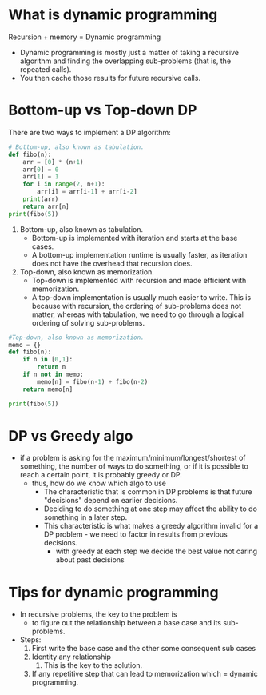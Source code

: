 # What is dynamic programming
Recursion + memory = Dynamic programming  
  * Dynamic programming is mostly just a matter of taking a recursive algorithm and finding the overlapping sub-problems (that is, the repeated calls).  
  * You then cache those results for future recursive calls.  

# Bottom-up vs Top-down DP  

There are two ways to implement a DP algorithm:  

```python
# Bottom-up, also known as tabulation.  
def fibo(n):
	arr = [0] * (n+1)
	arr[0] = 0
	arr[1] = 1
	for i in range(2, n+1):
		arr[i] = arr[i-1] + arr[i-2]
	print(arr)
	return arr[n]
print(fibo(5))
```

  1. Bottom-up, also known as tabulation.  
      * Bottom-up is implemented with iteration and starts at the base cases.  
      * A bottom-up implementation runtime is usually faster, as iteration does not have the overhead that recursion does.  
2. Top-down, also known as memorization.  
      * Top-down is implemented with recursion and made efficient with memorization.  
      * A top-down implementation is usually much easier to write. This is because with recursion, the ordering of sub-problems does not matter, whereas with tabulation, we need to go through a logical ordering of solving sub-problems.  

```python
#Top-down, also known as memorization.  
memo = {}
def fibo(n):
	if n in [0,1]:
		return n
	if n not in memo:
		memo[n] = fibo(n-1) + fibo(n-2)
	return memo[n]

print(fibo(5))
```

# DP vs Greedy algo  
  
* if a problem is asking for the maximum/minimum/longest/shortest of something, the number of ways to do something, or if it is possible to reach a certain point, it is probably greedy or DP.  
  * thus, how do we know which algo to use  
      * The characteristic that is common in DP problems is that future "decisions" depend on earlier decisions.  
      * Deciding to do something at one step may affect the ability to do something in a later step.  
      * This characteristic is what makes a greedy algorithm invalid for a DP problem - we need to factor in results from previous decisions.  
          * with greedy at each step we decide the best value not caring about past decisions  
  
# Tips for dynamic programming  
  
* In recursive problems, the key to the problem is  
  * to figure out the relationship between a base case and its sub-problems.  
* Steps:  
   1. First write the base case and the other some consequent sub cases  
   2. Identity any relationship  
	   1. This is the key to the solution.  
   3. If any repetitive step that can lead to memorization which = dynamic programming. 
